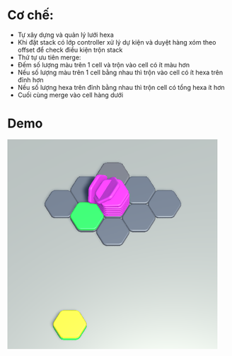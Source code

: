 # Cơ chế:
- Tự xây dựng và quản lý lưới hexa
- Khi đặt stack có lớp controller xử lý dự kiện và duyệt hàng xóm theo offset để check điều kiện trộn stack
- Thứ tự ưu tiên merge: 
 - Đếm số lượng màu trên 1 cell và trộn vào cell có ít màu hơn
 - Nếu số lượng màu trên 1 cell bằng nhau thì trộn vào cell có ít hexa trên đỉnh hơn
 - Nếu số lượng hexa trên đỉnh bằng nhau thì trộn cell có tổng hexa ít hơn
 - Cuối cùng merge vào cell hàng dưới

# Demo
![Minh họa Gameplay](./demo.png)